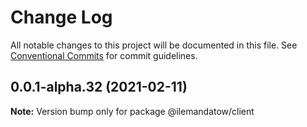 # Change Log

All notable changes to this project will be documented in this file.
See [Conventional Commits](https://conventionalcommits.org) for commit guidelines.

## 0.0.1-alpha.32 (2021-02-11)

**Note:** Version bump only for package @ilemandatow/client
